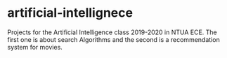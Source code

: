 # artificial-intellignece
Projects for the Artificial Intelligence class 2019-2020 in NTUA ECE.
The first one is about search Algorithms and the second is a recommendation system for movies.

